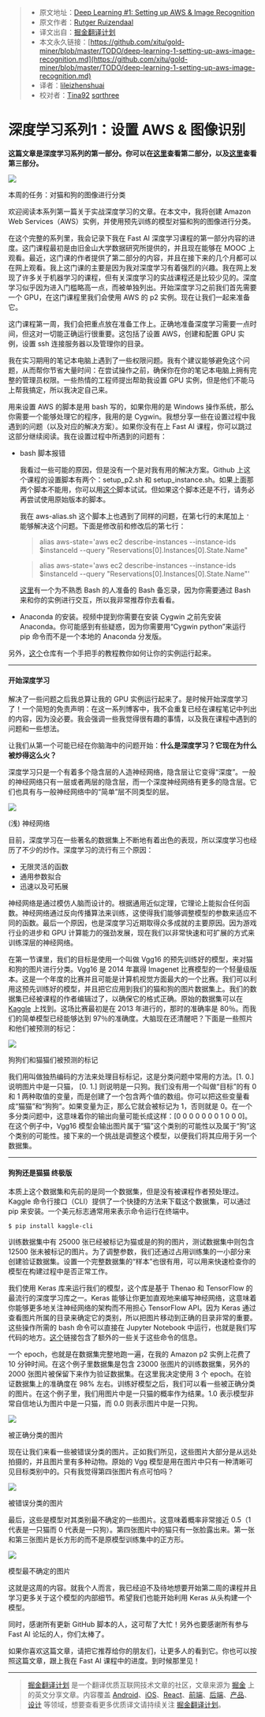 
> * 原文地址：[Deep Learning #1: Setting up AWS & Image Recognition](https://medium.com/towards-data-science/deep-learning-1-1a7e7d9e3c07)
> * 原文作者：[Rutger Ruizendaal](https://medium.com/@r.ruizendaal)
> * 译文出自：[掘金翻译计划](https://github.com/xitu/gold-miner)
> * 本文永久链接：[https://github.com/xitu/gold-miner/blob/master/TODO/deep-learning-1-setting-up-aws-image-recognition.md](https://github.com/xitu/gold-miner/blob/master/TODO/deep-learning-1-setting-up-aws-image-recognition.md)
> * 译者：[lileizhenshuai](https://github.com/lileizhenshuai)
> * 校对者：[Tina92](https://github.com/Tina92) [sqrthree](https://github.com/sqrthree)

# 深度学习系列1：设置 AWS & 图像识别

**这篇文章是深度学习系列的第一部分。你可以在[这里](https://github.com/xitu/gold-miner/blob/master/TODO/deep-learning-2-convolutional-neural-networks.md)查看第二部分，以及[这里](https://github.com/xitu/gold-miner/blob/master/TODO/deep-learning-3-more-on-cnns-handling-overfitting.md)查看第三部分。**

![](https://cdn-images-1.medium.com/max/1600/1*y3guCmNkYLF2uR09Fslh5g.png)

本周的任务：对猫和狗的图像进行分类

欢迎阅读本系列第一篇关于实战深度学习的文章。在本文中，我将创建 Amazon Web Services（AWS）实例，并使用预先训练的模型对猫和狗的图像进行分类。

在这个完整的系列里，我会记录下我在 Fast AI 深度学习课程的第一部分内容的进度。这门课程最初是由旧金山大学数据研究所提供的，并且现在能够在 MOOC 上观看。最近，这门课的作者提供了第二部分的内容，并且在接下来的几个月都可以在网上观看。我上这门课的主要是因为我对深度学习有着强烈的兴趣。我在网上发现了许多关于机器学习的课程，但有关深度学习的实战课程还是比较少见的。深度学习似乎因为进入门槛略高一点，而被单独列出。开始深度学习之前我们首先需要一个 GPU，在这门课程里我们会使用 AWS 的 p2 实例。现在让我们一起来准备它。

这门课程第一周，我们会把重点放在准备工作上。正确地准备深度学习需要一点时间，但这对一切能正确运行很重要。这包括了设置 AWS，创建和配置 GPU 实例，设置 ssh 连接服务器以及管理你的目录。

我在实习期用的笔记本电脑上遇到了一些权限问题。我有个建议能够避免这个问题，从而帮你节省大量时间：在尝试操作之前，确保你在你的笔记本电脑上拥有完整的管理员权限。一些热情的工程师提出帮助我设置 GPU 实例，但是他们不能马上帮我搞定，所以我决定自己来。

用来设置 AWS 的脚本是用 bash 写的，如果你用的是 Windows 操作系统，那么你需要一个能够处理它的程序，我用的是 Cygwin。我想分享一些在设置过程中我遇到的问题（以及对应的解决方案）。如果你没有在上 Fast AI 课程，你可以跳过这部分继续阅读。我在设置过程中所遇到的问题有：

- bash 脚本报错

  我看过一些可能的原因，但是没有一个是对我有用的解决方案。Github 上这个课程的设置脚本有两个：setup_p2.sh 和 setup_instance.sh。如果上面那两个脚本不能用，你可以用[这个](https://github.com/ericschwarzkopf/courses/blob/dc06ce745a30850e7937858fb26a67df2aff329d/setup/setup_p2.sh)脚本试试。但如果这个脚本还是不行，请务必再尝试使用原始版本的脚本。

  我在 aws-alias.sh 这个脚本上也遇到了同样的问题，在第七行的末尾加上 `'` 能够解决这个问题。下面是修改前和修改后的第七行：

  > alias aws-state='aws ec2 describe-instances --instance-ids $instanceId --query "Reservations[0].Instances[0].State.Name"
  
  > alias aws-state='aws ec2 describe-instances --instance-ids $instanceId --query "Reservations[0].Instances[0].State.Name"'

  [这里](https://gist.github.com/LeCoupa/122b12050f5fb267e75f)有一个为不熟悉 Bash 的人准备的 Bash 备忘录，因为你需要通过 Bash 来和你的实例进行交互，所以我非常推荐你去看看。

- Anaconda 的安装。视频中提到你需要在安装 Cygwin 之前先安装 Anaconda。你可能感到有些疑惑，因为你需要用“Cygwin python”来运行 pip 命令而不是一个本地的 Anaconda 分发版。

另外，[这个](https://github.com/TomLous/practical-deep-learning)仓库有一个手把手的教程教你如何让你的实例运行起来。

---

#### 开始深度学习

解决了一些问题之后我总算让我的 GPU 实例运行起来了。是时候开始深度学习了！一个简短的免责声明：在这一系列博客中，我不会重复已经在课程笔记中列出的内容，因为没必要。我会强调一些我觉得很有趣的事情，以及我在课程中遇到的问题和一些想法。

让我们从第一个可能已经在你脑海中的问题开始：**什么是深度学习？它现在为什么被炒得这么火？**

深度学习只是一个有着多个隐含层的人造神经网络，隐含层让它变得“深度”。一般的神经网络只有一层或者两层的隐含层，而一个深度神经网络有更多的隐含层。它们也具有与一般神经网络中的“简单”层不同类型的层。

![](https://cdn-images-1.medium.com/max/1600/1*CcQPggEbLgej32mVF2lalg.png)

(浅) 神经网络

目前，深度学习在一些著名的数据集上不断地有着出色的表现，所以深度学习也经历了不少的炒作。深度学习的流行有三个原因：

- 无限灵活的函数
- 通用参数拟合
- 迅速以及可拓展

神经网络是通过模仿人脑而设计的。根据通用近似定理，它理论上能拟合任何函数。神经网络通过反向传播算法来训练，这使得我们能够调整模型的参数来适应不同的函数。最后一个原因，也是深度学习近期取得众多成就的主要原因。因为游戏行业的进步和 GPU 计算能力的强劲发展，现在我们以非常快速和可扩展的方式来训练深层的神经网络。

在第一节课里，我们的目标是使用一个叫做 Vgg16 的预先训练好的模型，来对猫和狗的图片进行分类。Vgg16 是 2014 年赢得 Imagenet 比赛模型的一个轻量级版本。这是一个年度的比赛并且可能是计算机视觉方面最大的一个比赛。我们可以利用这预先训练好的模型，并且把它应用到我们的猫和狗的图片数据集上。我们的数据集已经被课程的作者编辑过了，以确保它的格式正确。原始的数据集可以在 [Kaggle](https://www.kaggle.com/c/dogs-vs-cats) 上找到。这场比赛最初是在 2013 年进行的，那时的准确率是 80％。而我们的简单模型已经能够达到 97％的准确度。大脑现在还清醒吧？下面是一些照片和他们被预测的标记：

![](https://cdn-images-1.medium.com/max/1600/1*y3guCmNkYLF2uR09Fslh5g.png)

狗狗们和猫猫们被预测的标记

我们用叫做独热编码的方法来处理目标标记，这是分类问题中常用的方法。[1. 0.] 说明图片中是一只猫， [0. 1.] 则说明是一只狗。我们没有用一个叫做“目标”的有 0 和 1 两种取值的变量，而是创建了一个包含两个值的数组。你可以把这些变量看成“猫猫”和“狗狗”。如果变量为正，那么它就会被标记为 1，否则就是 0。在一个多分类问题中，这意味着你的输出向量可能长成这样：[0 0 0 0 0 0 0 1 0 0 0]。在这个例子中，Vgg16 模型会输出图片属于“猫”这个类别的可能性以及属于“狗”这个类别的可能性。接下来的一个挑战是调整这个模型，以便我们将其应用于另一个数据集。

---

#### **狗狗还是猫猫 终极版**

本质上这个数据集和先前的是同一个数据集，但是没有被课程作者预处理过。Kaggle 命令行接口（CLI）提供了一个快捷的方法来下载这个数据集，可以通过 pip 来安装。一个美元标志通常用来表示命令运行在终端中。

    $ pip install kaggle-cli

训练数据集中有 25000 张已经被标记为猫或是的狗的图片，测试数据集中则包含 12500 张未被标记的图片。为了调整参数，我们还通过占用训练集的一小部分来创建验证数据集。设置一个完整数据集的“样本”也很有用，可以用来快速检查你的模型在构建过程中是否正常工作。

我们使用 Keras 库来运行我们的模型，这个库是基于 Thenao 和 TensorFlow 的最流行的深度学习库之一。Keras 能够让你更加直观地来编写神经网络，这意味着你能够更多地关注神经网络的架构而不用担心 TensorFlow API。因为 Keras 通过查看图片所属的目录来确定它的类别，所以把图片移动到正确的目录非常的重要。这些操作所需的 bash 命令可以直接在 Jupyter Notebook 中运行，也就是我们写代码的地方。[这个](https://www.cyberciti.biz/faq/mv-command-howto-move-folder-in-linux-terminal/)链接包含了额外的一些关于这些命令的信息。

一个 epoch，也就是在数据集完整地跑一遍，在我的 Amazon p2 实例上花费了 10 分钟时间。在这个例子里数据集是包含 23000 张图片的训练数据集，另外的 2000 张图片被保留下来作为验证数据集。在这里我决定使用 3 个 epoch。在验证数据集上的准确度在 98% 左右。训练好模型之后，我们可以看一些被正确分类的图片。在这个例子里，我们用图片中是一只猫的概率作为结果。1.0 表示模型非常自信地认为图片中是一只猫，而 0.0 则表示图片中是一只狗。

![](https://cdn-images-1.medium.com/max/1600/1*fgOX3G_imeRsodKuBBA8Tg.png)

被正确分类的图片

现在让我们来看一些被错误分类的图片。正如我们所见，这些图片大部分是从远处拍摄的，并且图片里有多种动物。原始的 Vgg 模型是用在图片中只有一种清晰可见目标类别中的。只有我觉得第四张图片有点可怕吗？

![](https://cdn-images-1.medium.com/max/1600/1*jD6t1ifVrrGq571eh5lqhA.png)

被错误分类的图片

最后，这些是模型对其类别最不确定的一些图片。这意味着概率非常接近 0.5（1 代表是一只猫而 0 代表是一只狗）。第四张图片中的猫只有一张脸露出来。第一张和第三张图片是长方形的而不是原模型训练集中的正方形。

![](https://cdn-images-1.medium.com/max/1600/1*zlSUpvspBf9zYm175uaY1w.png)

模型最不确定的图片

这就是这周的内容。就我个人而言，我已经迫不及待地想要开始第二周的课程并且学习更多关于这个模型的内部细节。希望我们也能开始利用 Keras 从头构建一个模型。

同时，感谢所有更新 GitHub 脚本的人，这可帮了大忙！另外也要感谢所有参与 Fast AI 论坛的人，你们太棒了。

如果你喜欢这篇文章，请把它推荐给你的朋友们，让更多人的看到它。你也可以按照这篇文章，跟上我在 Fast AI 课程中的进度。到时候那里见！

---

> [掘金翻译计划](https://github.com/xitu/gold-miner) 是一个翻译优质互联网技术文章的社区，文章来源为 [掘金](https://juejin.im) 上的英文分享文章。内容覆盖 [Android](https://github.com/xitu/gold-miner#android)、[iOS](https://github.com/xitu/gold-miner#ios)、[React](https://github.com/xitu/gold-miner#react)、[前端](https://github.com/xitu/gold-miner#前端)、[后端](https://github.com/xitu/gold-miner#后端)、[产品](https://github.com/xitu/gold-miner#产品)、[设计](https://github.com/xitu/gold-miner#设计) 等领域，想要查看更多优质译文请持续关注 [掘金翻译计划](https://github.com/xitu/gold-miner)。

